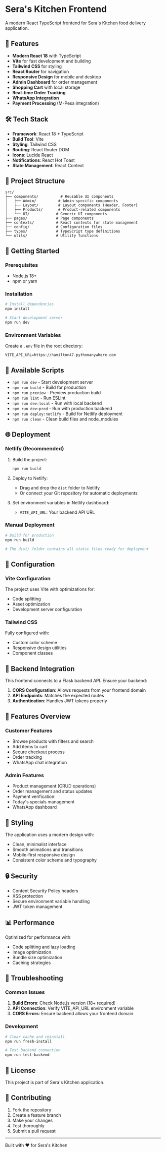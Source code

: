 # Sera's Kitchen Frontend

A modern React TypeScript frontend for Sera's Kitchen food delivery application.

## 🚀 Features

- **Modern React 18** with TypeScript
- **Vite** for fast development and building
- **Tailwind CSS** for styling
- **React Router** for navigation
- **Responsive Design** for mobile and desktop
- **Admin Dashboard** for order management
- **Shopping Cart** with local storage
- **Real-time Order Tracking**
- **WhatsApp Integration**
- **Payment Processing** (M-Pesa integration)

## 🛠️ Tech Stack

- **Framework**: React 18 + TypeScript
- **Build Tool**: Vite
- **Styling**: Tailwind CSS
- **Routing**: React Router DOM
- **Icons**: Lucide React
- **Notifications**: React Hot Toast
- **State Management**: React Context

## 📁 Project Structure

```
src/
├── components/          # Reusable UI components
│   ├── Admin/          # Admin-specific components
│   ├── Layout/         # Layout components (Header, Footer)
│   ├── Products/       # Product-related components
│   └── UI/            # Generic UI components
├── pages/             # Page components
├── contexts/          # React contexts for state management
├── config/            # Configuration files
├── types/             # TypeScript type definitions
└── utils/             # Utility functions
```

## 🚦 Getting Started

### Prerequisites

- Node.js 18+ 
- npm or yarn

### Installation

```bash
# Install dependencies
npm install

# Start development server
npm run dev
```

### Environment Variables

Create a `.env` file in the root directory:

```env
VITE_API_URL=https://hamilton47.pythonanywhere.com
```

## 📜 Available Scripts

- `npm run dev` - Start development server
- `npm run build` - Build for production
- `npm run preview` - Preview production build
- `npm run lint` - Run ESLint
- `npm run dev:local` - Run with local backend
- `npm run dev:prod` - Run with production backend
- `npm run deploy:netlify` - Build for Netlify deployment
- `npm run clean` - Clean build files and node_modules

## 🌐 Deployment

### Netlify (Recommended)

1. Build the project:
   ```bash
   npm run build
   ```

2. Deploy to Netlify:
   - Drag and drop the `dist` folder to Netlify
   - Or connect your Git repository for automatic deployments

3. Set environment variables in Netlify dashboard:
   - `VITE_API_URL`: Your backend API URL

### Manual Deployment

```bash
# Build for production
npm run build

# The dist/ folder contains all static files ready for deployment
```

## 🔧 Configuration

### Vite Configuration

The project uses Vite with optimizations for:
- Code splitting
- Asset optimization
- Development server configuration

### Tailwind CSS

Fully configured with:
- Custom color scheme
- Responsive design utilities
- Component classes

## 🔗 Backend Integration

This frontend connects to a Flask backend API. Ensure your backend:

1. **CORS Configuration**: Allows requests from your frontend domain
2. **API Endpoints**: Matches the expected routes
3. **Authentication**: Handles JWT tokens properly

## 📱 Features Overview

### Customer Features
- Browse products with filters and search
- Add items to cart
- Secure checkout process
- Order tracking
- WhatsApp chat integration

### Admin Features
- Product management (CRUD operations)
- Order management and status updates
- Payment verification
- Today's specials management
- WhatsApp dashboard

## 🎨 Styling

The application uses a modern design with:
- Clean, minimalist interface
- Smooth animations and transitions
- Mobile-first responsive design
- Consistent color scheme and typography

## 🔒 Security

- Content Security Policy headers
- XSS protection
- Secure environment variable handling
- JWT token management

## 📊 Performance

Optimized for performance with:
- Code splitting and lazy loading
- Image optimization
- Bundle size optimization
- Caching strategies

## 🐛 Troubleshooting

### Common Issues

1. **Build Errors**: Check Node.js version (18+ required)
2. **API Connection**: Verify VITE_API_URL environment variable
3. **CORS Errors**: Ensure backend allows your frontend domain

### Development

```bash
# Clear cache and reinstall
npm run fresh-install

# Test backend connection
npm run test-backend
```

## 📄 License

This project is part of Sera's Kitchen application.

## 🤝 Contributing

1. Fork the repository
2. Create a feature branch
3. Make your changes
4. Test thoroughly
5. Submit a pull request

---

Built with ❤️ for Sera's Kitchen